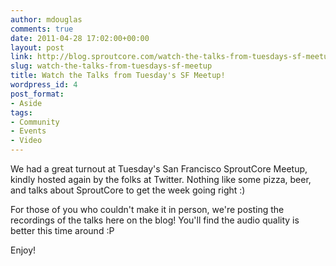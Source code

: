 ```yaml
---
author: mdouglas
comments: true
date: 2011-04-28 17:02:00+00:00
layout: post
link: http://blog.sproutcore.com/watch-the-talks-from-tuesdays-sf-meetup/
slug: watch-the-talks-from-tuesdays-sf-meetup
title: Watch the Talks from Tuesday's SF Meetup!
wordpress_id: 4
post_format:
- Aside
tags:
- Community
- Events
- Video
---
```


We had a great turnout at Tuesday's San Francisco SproutCore Meetup, kindly hosted again by the folks at Twitter. Nothing like some pizza, beer, and talks about SproutCore to get the week going right :)




For those of you who couldn't make it in person, we're posting the recordings of the talks here on the blog! You'll find the audio quality is better this time around :P




Enjoy!








